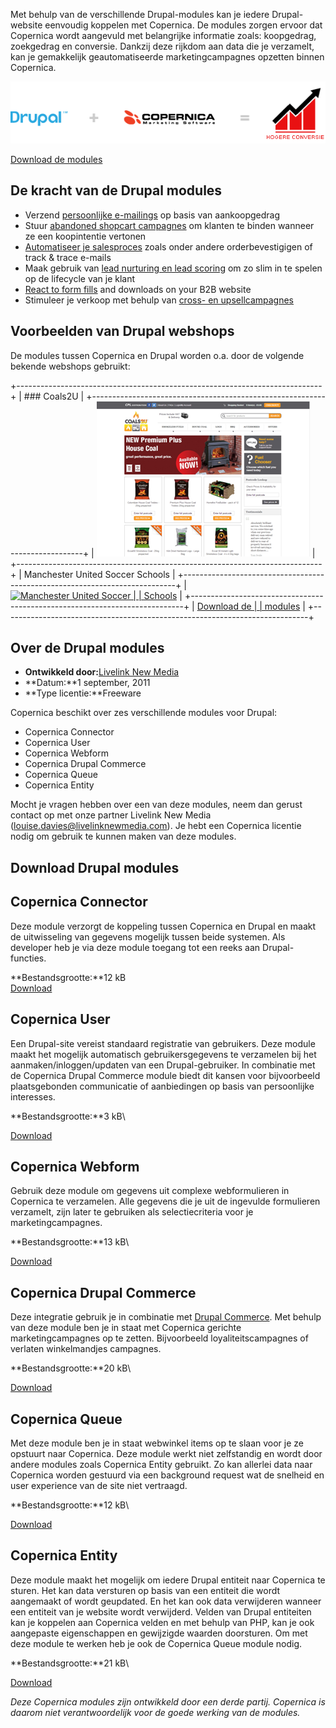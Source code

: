 Met behulp van de verschillende Drupal-modules kan je iedere
Drupal-website eenvoudig koppelen met Copernica. De modules zorgen
ervoor dat Copernica wordt aangevuld met belangrijke informatie zoals:
koopgedrag, zoekgedrag en conversie. Dankzij deze rijkdom aan data die
je verzamelt, kan je gemakkelijk geautomatiseerde marketingcampagnes
opzetten binnen Copernica.

![drupal-copernica-integration.png](../images/drupal-copernica-integration-nl.png "Integration Drupal&Copernica")

[Download de modules](#download-drupal-modules "Download de Drupal modules")

De kracht van de Drupal modules
-------------------------------

-   Verzend [persoonlijke e-mailings](./maak-zelf-slimme-email-templates.md "Verzend slimme e-mailings")
    op basis van aankoopgedrag
-   Stuur [abandoned shopcart
    campagnes](./5-tips-voor-extra-omzet-via-je-verlaten-winkelwagen-e-mail.md)
    om klanten te binden wanneer ze een koopintentie vertonen
-   [Automatiseer je salesproces](./automate-your-campaigns.md)
    zoals onder andere orderbevestigigen of track & trace e-mails
-   Maak gebruik van [lead nurturing en lead
    scoring](./wat-is-lead-scoring-infographic.md)
    om zo slim in te spelen op de lifecycle van je klant
-   [React to form fills](./various-types-of-web-forms.md) and downloads on your B2B website
-   Stimuleer je verkoop met behulp van [cross- en
    upsellcampagnes](./kleertjes-com-over-het-effect-van-cross-selling-en-up-selling.md)

Voorbeelden van Drupal webshops
-------------------------------

De modules tussen Copernica en Drupal worden o.a. door de volgende
bekende webshops gebruikt:

+----------------------------------------------------------------------------+
| ### Coals2U                                                                |
+----------------------------------------------------------------------------+
| [![Coals2U](../images/Coals2U-screenshot.PNG)](https://www.coals2u.co.uk/) |
+----------------------------------------------------------------------------+
| Manchester United Soccer Schools                                           |
+----------------------------------------------------------------------------+
| [![Manchester United Soccer                                                |
| Schools](../images/MUSS.PNG)](http://www.manutdsoccerschools.com/)         |
+----------------------------------------------------------------------------+
| [Download de                                                               |
| modules](#download-drupal-modules "Download de Drupal modules")            |
+----------------------------------------------------------------------------+

Over de Drupal modules
----------------------

-   **Ontwikkeld door:**[Livelink New
    Media](http://www.livelinknewmedia.com/ "LiveLink New Media")
-   **Datum:**1 september, 2011
-   **Type licentie:**Freeware

Copernica beschikt over zes verschillende modules voor Drupal:

-   Copernica Connector
-   Copernica User
-   Copernica Webform
-   Copernica Drupal Commerce
-   Copernica Queue
-   Copernica Entity

Mocht je vragen hebben over een van deze modules, neem dan gerust
contact op met onze partner Livelink New Media
(louise.davies@livelinknewmedia.com). Je hebt een Copernica licentie
nodig om gebruik te kunnen maken van deze modules.

Download Drupal modules
-----------------------

Copernica Connector
-------------------

Deze module verzorgt de koppeling tussen Copernica en Drupal en maakt de
uitwisseling van gegevens mogelijk tussen beide systemen. Als developer
heb je via deze module toegang tot een reeks aan Drupal-functies.

**Bestandsgrootte:**12 kB \
[Download](../downloads/copernica_connector_v2.zip "Download Drupal connector integratie voor Copernica Marketing Software")

Copernica User
--------------

Een Drupal-site vereist standaard registratie van gebruikers. Deze
module maakt het mogelijk automatisch gebruikersgegevens te verzamelen
bij het aanmaken/inloggen/updaten van een Drupal-gebruiker. In
combinatie met de Copernica Drupal Commerce module biedt dit kansen voor
bijvoorbeeld plaatsgebonden communicatie of aanbiedingen op basis van
persoonlijke interesses.

**Bestandsgrootte:**3 kB\

[Download](../downloads/copernica_basic_user.zip "Download Drupal user integratie voor Copernica Marketing Software")

Copernica Webform
-----------------

Gebruik deze module om gegevens uit complexe webformulieren in Copernica
te verzamelen. Alle gegevens die je uit de ingevulde formulieren
verzamelt, zijn later te gebruiken als selectiecriteria voor je
marketingcampagnes.

**Bestandsgrootte:**13 kB\

[Download](../downloads/copernica_webform.zip "Download Drupal webform integratie voor Copernica Marketing Software")

Copernica Drupal Commerce
-------------------------

Deze integratie gebruik je in combinatie met [Drupal
Commerce](http://www.drupalcommerce.org/ "Drupal Commerce"). Met behulp
van deze module ben je in staat met Copernica gerichte
marketingcampagnes op te zetten. Bijvoorbeeld loyaliteitscampagnes of
verlaten winkelmandjes campagnes.

**Bestandsgrootte:**20 kB\

[Download](../downloads/copernica_commerce.zip "Download Copernica Drupal Commerce integratie voor Copernica Marketing Software")

Copernica Queue
---------------

Met deze module ben je in staat webwinkel items op te slaan voor je ze
opstuurt naar Copernica. Deze module werkt niet zelfstandig en wordt
door andere modules zoals Copernica Entity gebruikt. Zo kan allerlei
data naar Copernica worden gestuurd via een background request wat de
snelheid en user experience van de site niet vertraagd.

**Bestandsgrootte:**12 kB\

[Download](../downloads/copernica_queue.zip "Download Copernica Drupal queue integratie voor Copernica Marketing Software")

Copernica Entity
----------------

Deze module maakt het mogelijk om iedere Drupal entiteit naar Copernica
te sturen. Het kan data versturen op basis van een entiteit die wordt
aangemaakt of wordt geupdated. En het kan ook data verwijderen wanneer
een entiteit van je website wordt verwijderd. Velden van Drupal
entiteiten kan je koppelen aan Copernica velden en met behulp van PHP,
kan je ook aangepaste eigenschappen en gewijzigde waarden doorsturen. Om
met deze module te werken heb je ook de Copernica Queue module nodig.

**Bestandsgrootte:**21 kB\

[Download](../downloads/copernica_entity.zip "Download Copernica Drupal Entity voor Copernica Marketing Software")

*Deze Copernica modules zijn ontwikkeld door een derde partij. Copernica
is daarom niet verantwoordelijk voor de goede werking van de modules.*

